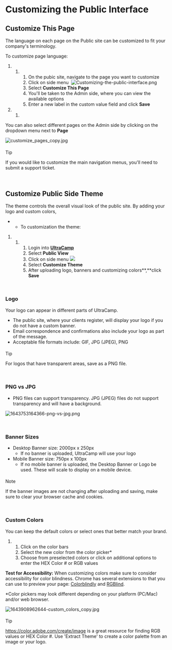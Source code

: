 # Customizing the Public Interface
## Customize This Page


The language on each page on the Public site can be customized to fit your company's terminology. 


To customize page language:


1. 1. 1. On the pubic site, navigate to the page you want to customize
		2. Click on side menu  ![Customizing-the-public-interface.png](https://help.ultracamp.com/hc/article_attachments/7465438031380/Customizing-the-public-interface.png)
		3. Select **Customize This Page**
		4. You'll be taken to the Admin side, where you can view the available options
		5. Enter a new label in the custom value field and click **Save**


1. 1.


You can also select different pages on the Admin side by clicking on the dropdown menu next to **Page**


![customize_pages_copy.jpg](https://help.ultracamp.com/hc/article_attachments/7465490557588/customize_pages_copy.jpg)



#### 
 Tip


If you would like to customize the main navigation menus, you'll need to submit a support ticket.



 


## Customize Public Side Theme


The theme controls the overall visual look of the public site. By adding your logo and custom colors, 


* + To customization the theme:


1. 1. 1. Login into [**UltraCamp**](https://www.ultracamp.com/admin/Login.aspx)
		2. Select **Public View**
		3. Click on side menu ![](https://s3.amazonaws.com/helpjuice-static/helpjuice_production%2Fuploads%2Fupload%2Fimage%2F5506%2Fdirect%2F1608144025022-hamburger+icon.png)
		4. Select **Customize Theme**
		5. After uploading logo, banners and customizing colors**,**click **Save**


 


### Logo


Your logo can appear in different parts of UltraCamp. 


* The public site, where your clients register, will display your logo if you do not have a custom banner.
* Email correspondence and confirmations also include your logo as part of the message.
* Acceptable file formats include: GIF, JPG (JPEG), PNG



#### 
 Tip


For logos that have transparent areas, save as a PNG file.



 


### PNG vs JPG


* PNG files can support transparency. JPG (JPEG) files do not support transparency and will have a background.


![1643753164366-png-vs-jpg.png](https://help.ultracamp.com/hc/article_attachments/7465573281812/1643753164366-png-vs-jpg.png)  
  



 


### Banner Sizes


* Desktop Banner size: 2000px x 250px
	+ If no banner is uploaded, UltraCamp will use your logo
* Mobile Banner size: 750px x 100px
	+ If no mobile banner is uploaded, the Desktop Banner or Logo be used. These will scale to display on a mobile device.



#### 
 Note


If the banner images are not changing after uploading and saving, make sure to clear your browser cache and cookies.



 


### Custom Colors


You can keep the default colors or select ones that better match your brand.


1. 1. Click on the color bars
	2. Select the new color from the color picker\*
	3. Choose from preselected colors or click on additional options to enter the HEX Color # or RGB values


**Test for Accessibility:** When customizing colors make sure to consider accessibility for color blindness. Chrome has several extensions to that you can use to preview your page: [Colorblindly](https://chrome.google.com/webstore/detail/colorblindly/floniaahmccleoclneebhhmnjgdfijgg) and [RGBlind](https://chrome.google.com/webstore/detail/rgblind/kjlmmjnmmlfamgddfglhaoklpjjplbhc?hl=en).


  
\*Color pickers may look different depending on your platform (PC/Mac) and/or web browser.


![1643908962644-custom_colors_copy.jpg](https://help.ultracamp.com/hc/article_attachments/7465568629524/1643908962644-custom_colors_copy.jpg)



#### 
 Tip


<https://color.adobe.com/create/image> is a great resource for finding RGB values or HEX Color #. Use 'Extract Theme' to create a color palette from an image or your logo.


